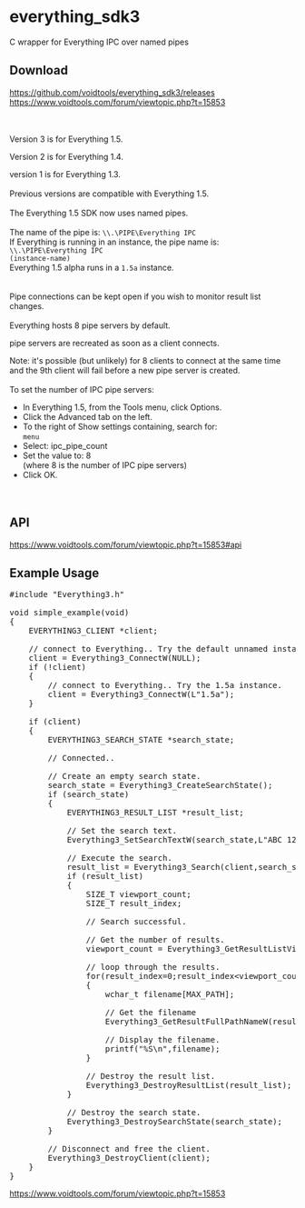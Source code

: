 # everything_sdk3
C wrapper for Everything IPC over named pipes

Download
--------

https://github.com/voidtools/everything_sdk3/releases<br/>
https://www.voidtools.com/forum/viewtopic.php?t=15853
<br/><br/><br/>



Version 3 is for Everything 1.5.

Version 2 is for Everything 1.4.

version 1 is for Everything 1.3.
<br/><br/>
Previous versions are compatible with Everything 1.5.
<br/><br/>
The Everything 1.5 SDK now uses named pipes.
<br/><br/>
The name of the pipe is:
<code>\\\\.\PIPE\Everything IPC</code><br/>
If Everything is running in an instance, the pipe name is: <code>\\\\.\PIPE\Everything IPC (instance-name)</code><br/>
Everything 1.5 alpha runs in a <code>1.5a</code> instance.<br/>
<br/><br/>
Pipe connections can be kept open if you wish to monitor result list changes.
<br/><br/>
Everything hosts 8 pipe servers by default.

pipe servers are recreated as soon as a client connects.

Note: it's possible (but unlikely) for 8 clients to connect at the same time and the 9th client will fail before a new pipe server is created.
<br/><br/>
To set the number of IPC pipe servers:

*    In Everything 1.5, from the Tools menu, click Options.
*    Click the Advanced tab on the left.
*    To the right of Show settings containing, search for:<br/>
     <code>menu</code>
*    Select: ipc_pipe_count
*    Set the value to: 8<br/>
     (where 8 is the number of IPC pipe servers)
*    Click OK.
<br/><br/><br/>



API
---

https://www.voidtools.com/forum/viewtopic.php?t=15853#api



Example Usage
-------------

<pre>
#include "Everything3.h"

void simple_example(void)
{
	EVERYTHING3_CLIENT *client;

	// connect to Everything.. Try the default unnamed instance first.
	client = Everything3_ConnectW(NULL);
	if (!client)
	{
		// connect to Everything.. Try the 1.5a instance.
		client = Everything3_ConnectW(L"1.5a");
	}

	if (client)
	{
		EVERYTHING3_SEARCH_STATE *search_state;

		// Connected..
		
		// Create an empty search state.
		search_state = Everything3_CreateSearchState();
		if (search_state)
		{
			EVERYTHING3_RESULT_LIST *result_list;

			// Set the search text.
			Everything3_SetSearchTextW(search_state,L"ABC 123");
			
			// Execute the search.
			result_list = Everything3_Search(client,search_state);
			if (result_list)
			{
				SIZE_T viewport_count;
				SIZE_T result_index;
				
				// Search successful.

				// Get the number of results.
				viewport_count = Everything3_GetResultListViewportCount(result_list);
				
				// loop through the results.
				for(result_index=0;result_index&lt;viewport_count;result_index++)
				{
					wchar_t filename[MAX_PATH];

					// Get the filename
					Everything3_GetResultFullPathNameW(result_list,result_index,filename,MAX_PATH);
					
					// Display the filename.
					printf("%S\n",filename);
				}
				
				// Destroy the result list.
				Everything3_DestroyResultList(result_list);
			}

			// Destroy the search state.
			Everything3_DestroySearchState(search_state);
		}
		
		// Disconnect and free the client.
		Everything3_DestroyClient(client);
	}
}
</pre>

https://www.voidtools.com/forum/viewtopic.php?t=15853
